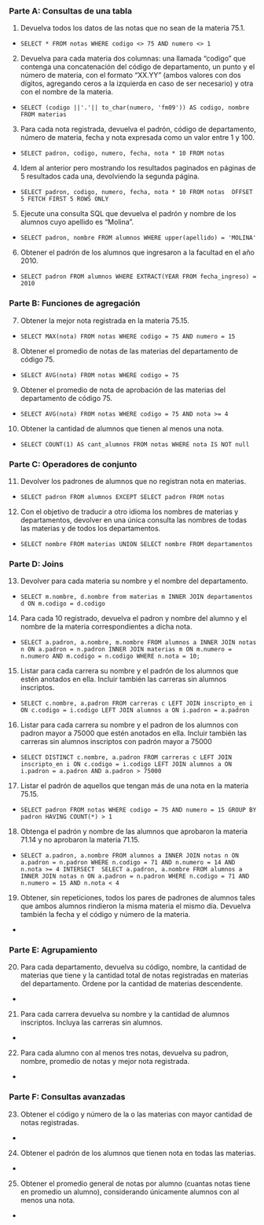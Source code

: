 ### Parte A: Consultas de una tabla

1.  Devuelva todos los datos de las notas que no sean de la materia 75.1.

 - ` SELECT * FROM notas
WHERE codigo <> 75 AND numero <> 1 `

2. Devuelva para cada materia dos columnas: una llamada “codigo” que contenga una concatenación del código de departamento, un punto y el número de materia, con el formato
“XX.YY” (ambos valores con dos dígitos, agregando ceros a la izquierda en caso de ser
necesario) y otra con el nombre de la materia.

 - ` SELECT (codigo ||'.'|| to_char(numero, 'fm09')) AS codigo, nombre FROM materias `

3. Para cada nota registrada, devuelva el padrón, código de departamento, número de materia,
fecha y nota expresada como un valor entre 1 y 100.

 - ` SELECT padron, codigo, numero, fecha, nota * 10 FROM notas `

4. Idem al anterior pero mostrando los resultados paginados en páginas de 5 resultados cada
una, devolviendo la segunda página.

 - ` SELECT padron, codigo, numero, fecha, nota * 10 FROM notas 
 OFFSET 5 FETCH FIRST 5 ROWS ONLY `

5. Ejecute una consulta SQL que devuelva el padrón y nombre de los alumnos cuyo apellido
es “Molina”.

 - ` SELECT padron, nombre FROM alumnos
WHERE upper(apellido) = 'MOLINA' ` 

6. Obtener el padrón de los alumnos que ingresaron a la facultad en el año 2010.

 - ` SELECT padron FROM alumnos
WHERE EXTRACT(YEAR FROM fecha_ingreso) = 2010 ` 

### Parte B: Funciones de agregación

7. Obtener la mejor nota registrada en la materia 75.15.
 
 - ` SELECT MAX(nota) FROM notas
WHERE codigo = 75 AND numero = 15 `

8. Obtener el promedio de notas de las materias del departamento de código 75.

 - ` SELECT AVG(nota) FROM notas
WHERE codigo = 75  ` 

9. Obtener el promedio de nota de aprobación de las materias del departamento de código 75.

 - ` SELECT AVG(nota) FROM notas
WHERE codigo = 75 AND nota >= 4 ` 

10. Obtener la cantidad de alumnos que tienen al menos una nota.

 - ` SELECT COUNT(1) AS cant_alumnos FROM notas
WHERE nota IS NOT null `  

### Parte C: Operadores de conjunto

11. Devolver los padrones de alumnos que no registran nota en materias.

 - ` SELECT padron FROM alumnos EXCEPT
SELECT padron FROM notas ` 

12. Con el objetivo de traducir a otro idioma los nombres de materias y departamentos, devolver
en una única consulta las nombres de todas las materias y de todos los departamentos.

 - ` SELECT nombre FROM materias UNION
SELECT nombre FROM departamentos ` 

### Parte D: Joins

13. Devolver para cada materia su nombre y el nombre del departamento.

 - ` SELECT m.nombre, d.nombre from materias m
INNER JOIN departamentos d ON m.codigo = d.codigo ` 

14. Para cada 10 registrado, devuelva el padron y nombre del alumno y el nombre de la materia
correspondientes a dicha nota.

 - ` SELECT a.padron, a.nombre, m.nombre FROM alumnos a
INNER JOIN notas n ON a.padron = n.padron
INNER JOIN materias m ON m.numero = n.numero AND m.codigo = n.codigo
WHERE n.nota = 10; ` 

15. Listar para cada carrera su nombre y el padrón de los alumnos que estén anotados en ella.
Incluir también las carreras sin alumnos inscriptos.

 - ` SELECT c.nombre, a.padron FROM carreras c
LEFT JOIN inscripto_en i ON c.codigo = i.codigo
LEFT JOIN alumnos a ON i.padron = a.padron ` 

16. Listar para cada carrera su nombre y el padron de los alumnos con padron mayor a 75000
que estén anotados en ella. Incluir también las carreras sin alumnos inscriptos con padrón
mayor a 75000

 - ` SELECT DISTINCT c.nombre, a.padron FROM carreras c
LEFT JOIN inscripto_en i ON c.codigo = i.codigo
LEFT JOIN alumnos a ON i.padron = a.padron AND a.padron > 75000 ` 

17. Listar el padrón de aquellos que tengan más de una nota en la materia 75.15.

 - ` SELECT padron FROM notas
WHERE codigo = 75 AND numero = 15
GROUP BY padron
HAVING COUNT(*) > 1 `
 
18. Obtenga el padrón y nombre de las alumnos que aprobaron la materia 71.14 y no aprobaron
la materia 71.15.

 - ` SELECT a.padron, a.nombre FROM alumnos a
INNER JOIN notas n ON a.padron = n.padron
WHERE n.codigo = 71 AND n.numero = 14 AND n.nota >= 4
INTERSECT 
SELECT a.padron, a.nombre FROM alumnos a
INNER JOIN notas n ON a.padron = n.padron
WHERE n.codigo = 71 AND n.numero = 15 AND n.nota < 4 ` 

19. Obtener, sin repeticiones, todos los pares de padrones de alumnos tales que ambos alumnos
rindieron la misma materia el mismo día. Devuelva también la fecha y el código y número
de la materia.

 - ` ` 

### Parte E: Agrupamiento

20. Para cada departamento, devuelva su código, nombre, la cantidad de materias que tiene y la
cantidad total de notas registradas en materias del departamento. Ordene por la cantidad
de materias descendente.

 - ` ` 

21. Para cada carrera devuelva su nombre y la cantidad de alumnos inscriptos. Incluya las
carreras sin alumnos.

 - ` ` 

22. Para cada alumno con al menos tres notas, devuelva su padron, nombre, promedio de notas
y mejor nota registrada.

 - ` ` 

### Parte F: Consultas avanzadas

23. Obtener el código y número de la o las materias con mayor cantidad de notas registradas.

 - ` ` 

24. Obtener el padrón de los alumnos que tienen nota en todas las materias.
  
 - ` ` 

25. Obtener el promedio general de notas por alumno (cuantas notas tiene en promedio un
alumno), considerando únicamente alumnos con al menos una nota.

 - ` ` 